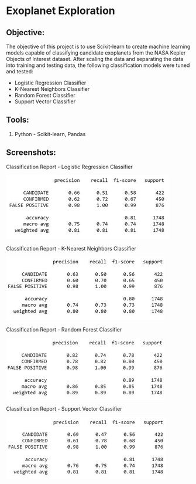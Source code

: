 # Exoplanet Exploration

## **Objective:**
The objective of this project is to use Scikit-learn to create machine learning models capable of classifying candidate exoplanets from the NASA Kepler Objects of Interest dataset. After scaling the data and separating the data into training and testing data, the following classification models were tuned and tested:

- Logistic Regression Classifier
- K-Nearest Neighbors Classifier
- Random Forest Classifier
- Support Vector Classifier

## **Tools:**
1. Python - Scikit-learn, Pandas
    
## **Screenshots:**
Classification Report - Logistic Regression Classifier

![screenshot1.jpg](Images/Classification_Report_Logistic.JPG)

Classification Report - K-Nearest Neighbors Classifier

![screenshot2.jpg](Images/Classification_Report_KNN.JPG)

Classification Report - Random Forest Classifier

![screenshot3.jpg](Images/Classification_Report_Tree.JPG)

Classification Report - Support Vector Classifier

![screenshot4.jpg](Images/Classification_Report_SVM.JPG)
